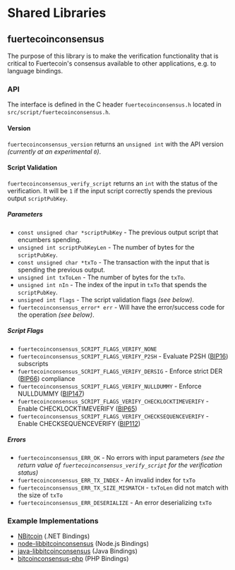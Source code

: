 Shared Libraries
================

## fuertecoinconsensus

The purpose of this library is to make the verification functionality that is critical to Fuertecoin's consensus available to other applications, e.g. to language bindings.

### API

The interface is defined in the C header `fuertecoinconsensus.h` located in  `src/script/fuertecoinconsensus.h`.

#### Version

`fuertecoinconsensus_version` returns an `unsigned int` with the API version *(currently at an experimental `0`)*.

#### Script Validation

`fuertecoinconsensus_verify_script` returns an `int` with the status of the verification. It will be `1` if the input script correctly spends the previous output `scriptPubKey`.

##### Parameters
- `const unsigned char *scriptPubKey` - The previous output script that encumbers spending.
- `unsigned int scriptPubKeyLen` - The number of bytes for the `scriptPubKey`.
- `const unsigned char *txTo` - The transaction with the input that is spending the previous output.
- `unsigned int txToLen` - The number of bytes for the `txTo`.
- `unsigned int nIn` - The index of the input in `txTo` that spends the `scriptPubKey`.
- `unsigned int flags` - The script validation flags *(see below)*.
- `fuertecoinconsensus_error* err` - Will have the error/success code for the operation *(see below)*.

##### Script Flags
- `fuertecoinconsensus_SCRIPT_FLAGS_VERIFY_NONE`
- `fuertecoinconsensus_SCRIPT_FLAGS_VERIFY_P2SH` - Evaluate P2SH ([BIP16](https://github.com/bitcoin/bips/blob/master/bip-0016.mediawiki)) subscripts
- `fuertecoinconsensus_SCRIPT_FLAGS_VERIFY_DERSIG` - Enforce strict DER ([BIP66](https://github.com/bitcoin/bips/blob/master/bip-0066.mediawiki)) compliance
- `fuertecoinconsensus_SCRIPT_FLAGS_VERIFY_NULLDUMMY` - Enforce NULLDUMMY ([BIP147](https://github.com/bitcoin/bips/blob/master/bip-0147.mediawiki))
- `fuertecoinconsensus_SCRIPT_FLAGS_VERIFY_CHECKLOCKTIMEVERIFY` - Enable CHECKLOCKTIMEVERIFY ([BIP65](https://github.com/bitcoin/bips/blob/master/bip-0065.mediawiki))
- `fuertecoinconsensus_SCRIPT_FLAGS_VERIFY_CHECKSEQUENCEVERIFY` - Enable CHECKSEQUENCEVERIFY ([BIP112](https://github.com/bitcoin/bips/blob/master/bip-0112.mediawiki))

##### Errors
- `fuertecoinconsensus_ERR_OK` - No errors with input parameters *(see the return value of `fuertecoinconsensus_verify_script` for the verification status)*
- `fuertecoinconsensus_ERR_TX_INDEX` - An invalid index for `txTo`
- `fuertecoinconsensus_ERR_TX_SIZE_MISMATCH` - `txToLen` did not match with the size of `txTo`
- `fuertecoinconsensus_ERR_DESERIALIZE` - An error deserializing `txTo`

### Example Implementations
- [NBitcoin](https://github.com/NicolasDorier/NBitcoin/blob/master/NBitcoin/Script.cs#L814) (.NET Bindings)
- [node-libbitcoinconsensus](https://github.com/bitpay/node-libbitcoinconsensus) (Node.js Bindings)
- [java-libbitcoinconsensus](https://github.com/dexX7/java-libbitcoinconsensus) (Java Bindings)
- [bitcoinconsensus-php](https://github.com/Bit-Wasp/bitcoinconsensus-php) (PHP Bindings)
